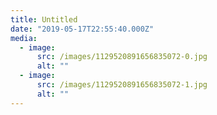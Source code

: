 ```yaml
---
title: Untitled
date: "2019-05-17T22:55:40.000Z"
media:
  - image:
      src: /images/1129520891656835072-0.jpg
      alt: ""
  - image:
      src: /images/1129520891656835072-1.jpg
      alt: ""
---
```

